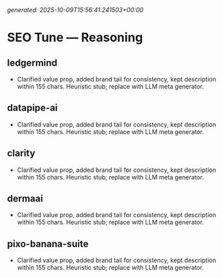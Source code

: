 _generated: 2025-10-09T15:56:41.241503+00:00_
# SEO Tune — Reasoning

## ledgermind
- Clarified value prop, added brand tail for consistency, kept description within 155 chars. Heuristic stub; replace with LLM meta generator.

## datapipe-ai
- Clarified value prop, added brand tail for consistency, kept description within 155 chars. Heuristic stub; replace with LLM meta generator.

## clarity
- Clarified value prop, added brand tail for consistency, kept description within 155 chars. Heuristic stub; replace with LLM meta generator.

## dermaai
- Clarified value prop, added brand tail for consistency, kept description within 155 chars. Heuristic stub; replace with LLM meta generator.

## pixo-banana-suite
- Clarified value prop, added brand tail for consistency, kept description within 155 chars. Heuristic stub; replace with LLM meta generator.
